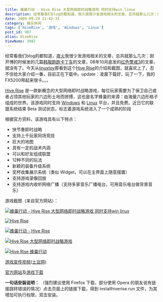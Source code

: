 ```yaml
---
title: 蜂巢行动 - Hive Rise 大型网络即时战略游戏 同时支持win linux
description: 经常看我们blog的都知道，夜火我很少发游戏相关的文章，总共就那么几次：刚开博的时候发的几篇韩服跑跑卡丁车的文章，08年10月底发的红色警戒3的文章，就没有了。今天从linuxtoy那看到这个HiveRise的介绍和截图，就喜欢上了，忍不住给大家介绍一番，目前正在下载中。HiveRise是一款新概念的大型网络即时战略游戏，每位玩家需要为了保卫自己或者占领其他玩家的六边形土地而拼搏，这也是名字蜂巢的来源：由海量六边形格子组成的世界。该游戏同时支持Windows和Linux平台，并且免费。近日它的联盟系统结束Beta测试状态，标志着游戏系统进入了一个成熟的阶段
date: 2009-09-29 11:42:33
category: 娱乐休闲
tags: ['HiveRise', '游戏', 'Windows', 'Linux']
post_id: 987
alias: HiveRise
ViewNums: 3982
---
```


经常看我们blog的都知道，[夜火](/blog/)我很少发游戏相关的文章，总共就那么几次：刚开博的时候发的几篇[韩服跑跑卡丁车](/blog/47a)的文章，08年10月底发的[红色警戒3](/blog/hongsejingjie3-pojieban)的文章，就没有了。今天从[linuxtoy](http://linuxtoy.org/)那看到这个[Hive Rise](/blog/hiverise)的介绍和截图，就喜欢上了，忍不住给大家介绍一番，目前正在下载中。update：凌晨下载好，玩了一下，我的FX5200带起来很卡。。。

[Hive Rise](/blog/hiverise) 是一款新概念的大型网络即时战略游戏，每位玩家需要为了保卫自己或者占领其他玩家的六边形土地而拼搏，这也是名字蜂巢的来源：由海量六边形格子组成的世界。该游戏同时支持 [Windows](/tags/Windows) 和 [Linux](/tags/Linux) 平台，并且免费。近日它的联盟系统结束 Beta 测试状态，标志着游戏系统进入了一个成熟的阶段

根据官方资料，该游戏具有以下特点：

* 快节奏即时战略
* 支持上千玩家同场竞技
* 巨大的地图
* 具有一定的战术内涵
* 可以和好友组成联盟
* 12种不同的玩法
* 新颖的装备升级系统
* 奖杯收集展示系统（类似 Widget，可以在主界面上随意摆置）
* 支持游戏录像回放
* 支持游戏内收听网络广播（支持多家音乐广播电台，可用音乐电台做背景音乐）

游戏截图（来自官方网站）：

[![蜂巢行动 - Hive Rise 大型网络即时战略游戏 同时支持win linux](http://linuxtoy.org/images/2009/09/hiverise_1-400x300.jpg)](/blog/hiverise)

[![Hive Rise](http://linuxtoy.org/images/2009/09/hiverise_2-400x300.jpg)](/blog/hiverise)

[![蜂巢行动 - Hive Rise](http://linuxtoy.org/images/2009/09/hiverise_3-400x300.jpg)](/blog/hiverise)

[![Hive Rise 大型网络即时战略游戏](http://linuxtoy.org/images/2009/09/hiverise_4-400x250.jpg)](/blog/hiverise)

[![Hive Rise 蜂巢行动](http://linuxtoy.org/images/2009/09/hiverise_5-400x249.jpg)](/blog/hiverise)

[游戏宣传视频(土豆网)](http://www.tudou.com/programs/view/gZSn56LRvl4/)

[官方网站](http://www.hiverise.com/)及[游戏下载](http://www.hiverise.com/download.php)

**一句话安装说明：**
（强烈建议使用 Firefox 下载，部分使用 Opera 的朋友说有链接跳转错误的情况）点击页面上的链接下载，得到 installhiverise.run 文件，为其增加可执行权限，双击安装。

